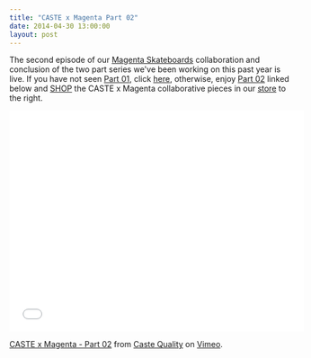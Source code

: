 ```yaml
---
title: "CASTE x Magenta Part 02"
date: 2014-04-30 13:00:00
layout: post
---
```


<p>The second episode of our&nbsp;<a href="http://www.magentaskateboards.com">Magenta Skateboards</a> collaboration and conclusion of the two part series we&#39;ve been working on this past year is live. If you have not seen <a href="https://vimeo.com/90116548">Part 01</a>, click <a href="https://vimeo.com/90116548">here</a>, otherwise, enjoy <a href="https://vimeo.com/93339618">Part 02</a> linked below and <a href="http://store.castequality.com/">SHOP</a> the CASTE x Magenta collaborative pieces in our <a href="http://store.castequality.com/">store</a> to the right.&nbsp;</p>

<p><iframe allowfullscreen="" frameborder="0" height="393" mozallowfullscreen="" src="//player.vimeo.com/video/93339618" webkitallowfullscreen="" width="524"></iframe></p>

<p><a href="http://vimeo.com/93339618">CASTE x Magenta - Part 02</a> from <a href="http://vimeo.com/user16108071">Caste Quality</a> on <a href="https://vimeo.com">Vimeo</a>.</p>

